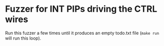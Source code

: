 # Fuzzer for INT PIPs driving the CTRL wires

Run this fuzzer a few times until it produces an empty todo.txt file (`make run` will run this loop).

